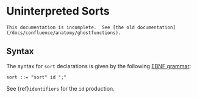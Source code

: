 Uninterpreted Sorts
===================

```{todo}
This documentation is incomplete.  See [the old documentation](/docs/confluence/anatomy/ghostfunctions).
```

Syntax
------

The syntax for `sort` declarations is given by the following [EBNF grammar](syntax):

```
sort ::= "sort" id ";"
```

See {ref}`identifiers` for the `id` production.


